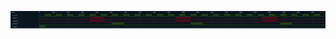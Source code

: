 

<p>
<svg viewBox="0 0 2190 120" xmlns="http://www.w3.org/2000/svg">
<defs>
<clipPath id="clip">
<rect height="120" width="2190" x="0" y="0"/>
</clipPath>
</defs>
<rect fill="#0B151D" height="120" stroke="darkblue" width="2190" x="0" y="0"/>
<line stroke="#333333" stroke-width="1" x1="200" x2="200" y1="0" y2="120"/>
<text clip-path="url(#clip)" dominant-baseline="middle" fill="#D4D4D4" font-family="monospace" font-size="10px" text-anchor="middle" x="200" y="10">
0
</text>
<line stroke="#333333" stroke-width="1" x1="300" x2="300" y1="0" y2="120"/>
<text clip-path="url(#clip)" dominant-baseline="middle" fill="#D4D4D4" font-family="monospace" font-size="10px" text-anchor="middle" x="300" y="10">
100
</text>
<line stroke="#333333" stroke-width="1" x1="400" x2="400" y1="0" y2="120"/>
<text clip-path="url(#clip)" dominant-baseline="middle" fill="#D4D4D4" font-family="monospace" font-size="10px" text-anchor="middle" x="400" y="10">
200
</text>
<line stroke="#333333" stroke-width="1" x1="500" x2="500" y1="0" y2="120"/>
<text clip-path="url(#clip)" dominant-baseline="middle" fill="#D4D4D4" font-family="monospace" font-size="10px" text-anchor="middle" x="500" y="10">
300
</text>
<line stroke="#333333" stroke-width="1" x1="600" x2="600" y1="0" y2="120"/>
<text clip-path="url(#clip)" dominant-baseline="middle" fill="#D4D4D4" font-family="monospace" font-size="10px" text-anchor="middle" x="600" y="10">
400
</text>
<line stroke="#333333" stroke-width="1" x1="700" x2="700" y1="0" y2="120"/>
<text clip-path="url(#clip)" dominant-baseline="middle" fill="#D4D4D4" font-family="monospace" font-size="10px" text-anchor="middle" x="700" y="10">
500
</text>
<line stroke="#333333" stroke-width="1" x1="800" x2="800" y1="0" y2="120"/>
<text clip-path="url(#clip)" dominant-baseline="middle" fill="#D4D4D4" font-family="monospace" font-size="10px" text-anchor="middle" x="800" y="10">
600
</text>
<line stroke="#333333" stroke-width="1" x1="900" x2="900" y1="0" y2="120"/>
<text clip-path="url(#clip)" dominant-baseline="middle" fill="#D4D4D4" font-family="monospace" font-size="10px" text-anchor="middle" x="900" y="10">
700
</text>
<line stroke="#333333" stroke-width="1" x1="1000" x2="1000" y1="0" y2="120"/>
<text clip-path="url(#clip)" dominant-baseline="middle" fill="#D4D4D4" font-family="monospace" font-size="10px" text-anchor="middle" x="1000" y="10">
800
</text>
<line stroke="#333333" stroke-width="1" x1="1100" x2="1100" y1="0" y2="120"/>
<text clip-path="url(#clip)" dominant-baseline="middle" fill="#D4D4D4" font-family="monospace" font-size="10px" text-anchor="middle" x="1100" y="10">
900
</text>
<line stroke="#333333" stroke-width="1" x1="1200" x2="1200" y1="0" y2="120"/>
<text clip-path="url(#clip)" dominant-baseline="middle" fill="#D4D4D4" font-family="monospace" font-size="10px" text-anchor="middle" x="1200" y="10">
1000
</text>
<line stroke="#333333" stroke-width="1" x1="1300" x2="1300" y1="0" y2="120"/>
<text clip-path="url(#clip)" dominant-baseline="middle" fill="#D4D4D4" font-family="monospace" font-size="10px" text-anchor="middle" x="1300" y="10">
1100
</text>
<line stroke="#333333" stroke-width="1" x1="1400" x2="1400" y1="0" y2="120"/>
<text clip-path="url(#clip)" dominant-baseline="middle" fill="#D4D4D4" font-family="monospace" font-size="10px" text-anchor="middle" x="1400" y="10">
1200
</text>
<line stroke="#333333" stroke-width="1" x1="1500" x2="1500" y1="0" y2="120"/>
<text clip-path="url(#clip)" dominant-baseline="middle" fill="#D4D4D4" font-family="monospace" font-size="10px" text-anchor="middle" x="1500" y="10">
1300
</text>
<line stroke="#333333" stroke-width="1" x1="1600" x2="1600" y1="0" y2="120"/>
<text clip-path="url(#clip)" dominant-baseline="middle" fill="#D4D4D4" font-family="monospace" font-size="10px" text-anchor="middle" x="1600" y="10">
1400
</text>
<line stroke="#333333" stroke-width="1" x1="1700" x2="1700" y1="0" y2="120"/>
<text clip-path="url(#clip)" dominant-baseline="middle" fill="#D4D4D4" font-family="monospace" font-size="10px" text-anchor="middle" x="1700" y="10">
1500
</text>
<line stroke="#333333" stroke-width="1" x1="1800" x2="1800" y1="0" y2="120"/>
<text clip-path="url(#clip)" dominant-baseline="middle" fill="#D4D4D4" font-family="monospace" font-size="10px" text-anchor="middle" x="1800" y="10">
1600
</text>
<line stroke="#333333" stroke-width="1" x1="1900" x2="1900" y1="0" y2="120"/>
<text clip-path="url(#clip)" dominant-baseline="middle" fill="#D4D4D4" font-family="monospace" font-size="10px" text-anchor="middle" x="1900" y="10">
1700
</text>
<line stroke="#333333" stroke-width="1" x1="2000" x2="2000" y1="0" y2="120"/>
<text clip-path="url(#clip)" dominant-baseline="middle" fill="#D4D4D4" font-family="monospace" font-size="10px" text-anchor="middle" x="2000" y="10">
1800
</text>
<line stroke="#333333" stroke-width="1" x1="2100" x2="2100" y1="0" y2="120"/>
<text clip-path="url(#clip)" dominant-baseline="middle" fill="#D4D4D4" font-family="monospace" font-size="10px" text-anchor="middle" x="2100" y="10">
1900
</text>
<text dominant-baseline="middle" fill="#D4D4D4" font-family="monospace" font-size="10px" text-anchor="start" x="3" y="10">
Time:
</text>
<text dominant-baseline="middle" fill="#D4D4D4" font-family="monospace" font-size="10px" text-anchor="start" x="3" xml:space="preserve" y="30">
.clock
<title>top.clock</title>
</text>
<path d="M 200 30 L 200 37 L 239 37 L 239 30" fill="none" stroke="#56C126" stroke-width="1"/>
<rect fill="#1C400C" height="14" stroke="none" width="37" x="240" y="23"/>
<path d="M 239 30 L 239 23 L 278 23 L 278 30" fill="none" stroke="#56C126" stroke-width="1"/>
<path d="M 278 30 L 278 37 L 317 37 L 317 30" fill="none" stroke="#56C126" stroke-width="1"/>
<rect fill="#1C400C" height="14" stroke="none" width="37" x="318" y="23"/>
<path d="M 317 30 L 317 23 L 356 23 L 356 30" fill="none" stroke="#56C126" stroke-width="1"/>
<path d="M 356 30 L 356 37 L 395 37 L 395 30" fill="none" stroke="#56C126" stroke-width="1"/>
<rect fill="#1C400C" height="14" stroke="none" width="37" x="396" y="23"/>
<path d="M 395 30 L 395 23 L 434 23 L 434 30" fill="none" stroke="#56C126" stroke-width="1"/>
<path d="M 434 30 L 434 37 L 473 37 L 473 30" fill="none" stroke="#56C126" stroke-width="1"/>
<rect fill="#1C400C" height="14" stroke="none" width="37" x="474" y="23"/>
<path d="M 473 30 L 473 23 L 512 23 L 512 30" fill="none" stroke="#56C126" stroke-width="1"/>
<path d="M 512 30 L 512 37 L 551 37 L 551 30" fill="none" stroke="#56C126" stroke-width="1"/>
<rect fill="#1C400C" height="14" stroke="none" width="37" x="552" y="23"/>
<path d="M 551 30 L 551 23 L 590 23 L 590 30" fill="none" stroke="#56C126" stroke-width="1"/>
<path d="M 590 30 L 590 37 L 629 37 L 629 30" fill="none" stroke="#56C126" stroke-width="1"/>
<rect fill="#1C400C" height="14" stroke="none" width="37" x="630" y="23"/>
<path d="M 629 30 L 629 23 L 668 23 L 668 30" fill="none" stroke="#56C126" stroke-width="1"/>
<path d="M 668 30 L 668 37 L 707 37 L 707 30" fill="none" stroke="#56C126" stroke-width="1"/>
<rect fill="#1C400C" height="14" stroke="none" width="37" x="708" y="23"/>
<path d="M 707 30 L 707 23 L 746 23 L 746 30" fill="none" stroke="#56C126" stroke-width="1"/>
<path d="M 746 30 L 746 37 L 785 37 L 785 30" fill="none" stroke="#56C126" stroke-width="1"/>
<rect fill="#1C400C" height="14" stroke="none" width="37" x="786" y="23"/>
<path d="M 785 30 L 785 23 L 824 23 L 824 30" fill="none" stroke="#56C126" stroke-width="1"/>
<path d="M 824 30 L 824 37 L 863 37 L 863 30" fill="none" stroke="#56C126" stroke-width="1"/>
<rect fill="#1C400C" height="14" stroke="none" width="37" x="864" y="23"/>
<path d="M 863 30 L 863 23 L 902 23 L 902 30" fill="none" stroke="#56C126" stroke-width="1"/>
<path d="M 902 30 L 902 37 L 941 37 L 941 30" fill="none" stroke="#56C126" stroke-width="1"/>
<rect fill="#1C400C" height="14" stroke="none" width="37" x="942" y="23"/>
<path d="M 941 30 L 941 23 L 980 23 L 980 30" fill="none" stroke="#56C126" stroke-width="1"/>
<path d="M 980 30 L 980 37 L 1019 37 L 1019 30" fill="none" stroke="#56C126" stroke-width="1"/>
<rect fill="#1C400C" height="14" stroke="none" width="37" x="1020" y="23"/>
<path d="M 1019 30 L 1019 23 L 1058 23 L 1058 30" fill="none" stroke="#56C126" stroke-width="1"/>
<path d="M 1058 30 L 1058 37 L 1097 37 L 1097 30" fill="none" stroke="#56C126" stroke-width="1"/>
<rect fill="#1C400C" height="14" stroke="none" width="37" x="1098" y="23"/>
<path d="M 1097 30 L 1097 23 L 1136 23 L 1136 30" fill="none" stroke="#56C126" stroke-width="1"/>
<path d="M 1136 30 L 1136 37 L 1175 37 L 1175 30" fill="none" stroke="#56C126" stroke-width="1"/>
<rect fill="#1C400C" height="14" stroke="none" width="37" x="1176" y="23"/>
<path d="M 1175 30 L 1175 23 L 1214 23 L 1214 30" fill="none" stroke="#56C126" stroke-width="1"/>
<path d="M 1214 30 L 1214 37 L 1253 37 L 1253 30" fill="none" stroke="#56C126" stroke-width="1"/>
<rect fill="#1C400C" height="14" stroke="none" width="37" x="1254" y="23"/>
<path d="M 1253 30 L 1253 23 L 1292 23 L 1292 30" fill="none" stroke="#56C126" stroke-width="1"/>
<path d="M 1292 30 L 1292 37 L 1331 37 L 1331 30" fill="none" stroke="#56C126" stroke-width="1"/>
<rect fill="#1C400C" height="14" stroke="none" width="37" x="1332" y="23"/>
<path d="M 1331 30 L 1331 23 L 1370 23 L 1370 30" fill="none" stroke="#56C126" stroke-width="1"/>
<path d="M 1370 30 L 1370 37 L 1409 37 L 1409 30" fill="none" stroke="#56C126" stroke-width="1"/>
<rect fill="#1C400C" height="14" stroke="none" width="37" x="1410" y="23"/>
<path d="M 1409 30 L 1409 23 L 1448 23 L 1448 30" fill="none" stroke="#56C126" stroke-width="1"/>
<path d="M 1448 30 L 1448 37 L 1487 37 L 1487 30" fill="none" stroke="#56C126" stroke-width="1"/>
<rect fill="#1C400C" height="14" stroke="none" width="37" x="1488" y="23"/>
<path d="M 1487 30 L 1487 23 L 1526 23 L 1526 30" fill="none" stroke="#56C126" stroke-width="1"/>
<path d="M 1526 30 L 1526 37 L 1565 37 L 1565 30" fill="none" stroke="#56C126" stroke-width="1"/>
<rect fill="#1C400C" height="14" stroke="none" width="37" x="1566" y="23"/>
<path d="M 1565 30 L 1565 23 L 1604 23 L 1604 30" fill="none" stroke="#56C126" stroke-width="1"/>
<path d="M 1604 30 L 1604 37 L 1643 37 L 1643 30" fill="none" stroke="#56C126" stroke-width="1"/>
<rect fill="#1C400C" height="14" stroke="none" width="37" x="1644" y="23"/>
<path d="M 1643 30 L 1643 23 L 1682 23 L 1682 30" fill="none" stroke="#56C126" stroke-width="1"/>
<path d="M 1682 30 L 1682 37 L 1721 37 L 1721 30" fill="none" stroke="#56C126" stroke-width="1"/>
<rect fill="#1C400C" height="14" stroke="none" width="37" x="1722" y="23"/>
<path d="M 1721 30 L 1721 23 L 1760 23 L 1760 30" fill="none" stroke="#56C126" stroke-width="1"/>
<path d="M 1760 30 L 1760 37 L 1799 37 L 1799 30" fill="none" stroke="#56C126" stroke-width="1"/>
<rect fill="#1C400C" height="14" stroke="none" width="37" x="1800" y="23"/>
<path d="M 1799 30 L 1799 23 L 1838 23 L 1838 30" fill="none" stroke="#56C126" stroke-width="1"/>
<path d="M 1838 30 L 1838 37 L 1877 37 L 1877 30" fill="none" stroke="#56C126" stroke-width="1"/>
<rect fill="#1C400C" height="14" stroke="none" width="37" x="1878" y="23"/>
<path d="M 1877 30 L 1877 23 L 1916 23 L 1916 30" fill="none" stroke="#56C126" stroke-width="1"/>
<path d="M 1916 30 L 1916 37 L 1955 37 L 1955 30" fill="none" stroke="#56C126" stroke-width="1"/>
<rect fill="#1C400C" height="14" stroke="none" width="37" x="1956" y="23"/>
<path d="M 1955 30 L 1955 23 L 1994 23 L 1994 30" fill="none" stroke="#56C126" stroke-width="1"/>
<path d="M 1994 30 L 1994 37 L 2033 37 L 2033 30" fill="none" stroke="#56C126" stroke-width="1"/>
<rect fill="#1C400C" height="14" stroke="none" width="37" x="2034" y="23"/>
<path d="M 2033 30 L 2033 23 L 2072 23 L 2072 30" fill="none" stroke="#56C126" stroke-width="1"/>
<path d="M 2072 30 L 2072 37 L 2111 37 L 2111 30" fill="none" stroke="#56C126" stroke-width="1"/>
<rect fill="#1C400C" height="14" stroke="none" width="37" x="2112" y="23"/>
<path d="M 2111 30 L 2111 23 L 2150 23 L 2150 30" fill="none" stroke="#56C126" stroke-width="1"/>
<path d="M 2150 30 L 2150 37 L 2189 37 L 2189 30" fill="none" stroke="#56C126" stroke-width="1"/>
<text dominant-baseline="middle" fill="#D4D4D4" font-family="monospace" font-size="10px" text-anchor="start" x="3" xml:space="preserve" y="50">
.input
<title>top.input</title>
</text>
<path d="M 200 50 L 200 57 L 551 57 L 551 50" fill="none" stroke="#D62246" stroke-width="1"/>
<rect fill="#470B17" height="14" stroke="none" width="98" x="552" y="43"/>
<path d="M 551 50 L 551 43 L 651 43 L 651 50" fill="none" stroke="#D62246" stroke-width="1"/>
<path d="M 651 50 L 651 57 L 1151 57 L 1151 50" fill="none" stroke="#D62246" stroke-width="1"/>
<rect fill="#470B17" height="14" stroke="none" width="98" x="1152" y="43"/>
<path d="M 1151 50 L 1151 43 L 1251 43 L 1251 50" fill="none" stroke="#D62246" stroke-width="1"/>
<path d="M 1251 50 L 1251 57 L 1751 57 L 1751 50" fill="none" stroke="#D62246" stroke-width="1"/>
<rect fill="#470B17" height="14" stroke="none" width="98" x="1752" y="43"/>
<path d="M 1751 50 L 1751 43 L 1851 43 L 1851 50" fill="none" stroke="#D62246" stroke-width="1"/>
<path d="M 1851 50 L 1851 57 L 2190 57 L 2190 50" fill="none" stroke="#D62246" stroke-width="1"/>
<text dominant-baseline="middle" fill="#D4D4D4" font-family="monospace" font-size="10px" text-anchor="start" x="3" xml:space="preserve" y="70">
.input@
<title>top.input@</title>
</text>
<path d="M 200 70 L 200 77 L 551 77 L 551 70" fill="none" stroke="#D62246" stroke-width="1"/>
<rect fill="#470B17" height="14" stroke="none" width="98" x="552" y="63"/>
<path d="M 551 70 L 551 63 L 651 63 L 651 70" fill="none" stroke="#D62246" stroke-width="1"/>
<path d="M 651 70 L 651 77 L 1151 77 L 1151 70" fill="none" stroke="#D62246" stroke-width="1"/>
<rect fill="#470B17" height="14" stroke="none" width="98" x="1152" y="63"/>
<path d="M 1151 70 L 1151 63 L 1251 63 L 1251 70" fill="none" stroke="#D62246" stroke-width="1"/>
<path d="M 1251 70 L 1251 77 L 1751 77 L 1751 70" fill="none" stroke="#D62246" stroke-width="1"/>
<rect fill="#470B17" height="14" stroke="none" width="98" x="1752" y="63"/>
<path d="M 1751 70 L 1751 63 L 1851 63 L 1851 70" fill="none" stroke="#D62246" stroke-width="1"/>
<path d="M 1851 70 L 1851 77 L 2190 77 L 2190 70" fill="none" stroke="#D62246" stroke-width="1"/>
<text dominant-baseline="middle" fill="#D4D4D4" font-family="monospace" font-size="10px" text-anchor="start" x="3" xml:space="preserve" y="90">
.output
<title>top.output</title>
</text>
<path d="M 200 90 L 200 97 L 707 97 L 707 90" fill="none" stroke="#56C126" stroke-width="1"/>
<rect fill="#1C400C" height="14" stroke="none" width="76" x="708" y="83"/>
<path d="M 707 90 L 707 83 L 785 83 L 785 90" fill="none" stroke="#56C126" stroke-width="1"/>
<path d="M 785 90 L 785 97 L 1253 97 L 1253 90" fill="none" stroke="#56C126" stroke-width="1"/>
<rect fill="#1C400C" height="14" stroke="none" width="76" x="1254" y="83"/>
<path d="M 1253 90 L 1253 83 L 1331 83 L 1331 90" fill="none" stroke="#56C126" stroke-width="1"/>
<path d="M 1331 90 L 1331 97 L 1877 97 L 1877 90" fill="none" stroke="#56C126" stroke-width="1"/>
<rect fill="#1C400C" height="14" stroke="none" width="76" x="1878" y="83"/>
<path d="M 1877 90 L 1877 83 L 1955 83 L 1955 90" fill="none" stroke="#56C126" stroke-width="1"/>
<path d="M 1955 90 L 1955 97 L 2190 97 L 2190 90" fill="none" stroke="#56C126" stroke-width="1"/>
<text dominant-baseline="middle" fill="#D4D4D4" font-family="monospace" font-size="10px" text-anchor="start" x="3" xml:space="preserve" y="110">
.reset
<title>top.reset</title>
</text>
<rect fill="#1C400C" height="14" stroke="none" width="38" x="201" y="103"/>
<path d="M 200 110 L 200 103 L 240 103 L 240 110" fill="none" stroke="#56C126" stroke-width="1"/>
<path d="M 240 110 L 240 117 L 2190 117 L 2190 110" fill="none" stroke="#56C126" stroke-width="1"/>
</svg>
</p>